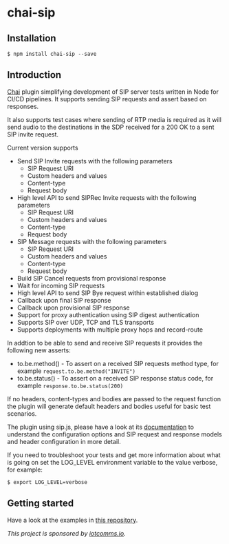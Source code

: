 # chai-sip

## Installation

`$ npm install chai-sip --save`

## Introduction
[Chai](https://github.com/chaijs/chai) plugin simplifying development of SIP server tests written in Node for CI/CD pipelines. It supports sending SIP requests and assert based on responses.

It also supports test cases where sending of RTP media is required as it will send audio to the destinations in the SDP received for a 200 OK to a sent SIP invite request.

Current version supports

* Send SIP Invite requests with the following parameters
  * SIP Request URI
  * Custom headers and values
  * Content-type
  * Request body
* High level API to send SIPRec Invite requests with the following parameters
  * SIP Request URI
  * Custom headers and values
  * Content-type
  * Request body
* SIP Message requests with the following parameters
  * SIP Request URI
  * Custom headers and values
  * Content-type
  * Request body
* Build SIP Cancel requests from provisional response
* Wait for incoming SIP requests
* High level API to send SIP Bye request within established dialog
* Callback upon final SIP response
* Callback upon provisional SIP response
* Support for proxy authentication using SIP digest authentication
* Supports SIP over UDP, TCP and TLS transports
* Supports deployments with multiple proxy hops and record-route

In addtion to be able to send and receive SIP requests it provides the following new asserts:

* to.be.method() - To assert on a received SIP requests method type, for example `request.to.be.method("INVITE")`
* to.be.status() - To assert on a received SIP response status code, for example `response.to.be.status(200)`

If no headers, content-types and bodies are passed to the request function the plugin will generate default headers and bodies useful for basic test scenarios.

The plugin using sip.js, please have a look at its [documentation](https://github.com/kirm/sip.js/blob/master/doc/api.markdown) to understand the configuration options and SIP request and response models and header configuration in more detail.

If you need to troubleshoot your tests and get more information about what is going on set the LOG_LEVEL environment variable to the value verbose, for example:

`$ export LOG_LEVEL=verbose`

## Getting started

Have a look at the examples in [this repository](https://github.com/iotcomms/chai-sip-examples).

*This project is sponsored by [iotcomms.io](https://iotcomms.io).*
